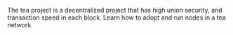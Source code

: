 The tea project is a decentralized project that has high union security, and transaction speed in each block. 
Learn how to adopt and run nodes in a tea network. 
